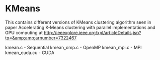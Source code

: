 # KMeans
This contains different versions of KMeans clustering algorithm seen in paper  Accelerating K-Means clustering with parallel implementations and GPU computing at http://ieeexplore.ieee.org/xpl/articleDetails.jsp?tp=&amp;amp;arnumber=7322467

kmean.c - Sequential
kmean_omp.c - OpenMP
kmean_mpi.c - MPI
kmean_cuda.cu - CUDA

